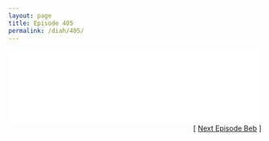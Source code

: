 ```yaml
---
layout: page
title: Episode 405
permalink: /diah/405/
---
```


<iframe allowfullscreen="true" frameborder="0" style="width:100%;" marginheight="0" marginwidth="0" mozallowfullscreen="true" scrolling="NO" src="//gdriveplayer.us/embed2.php?link=wKOxZOzj5OFddHymZz1PbQzWOsFo3BHCm5X3762qz2Lv0GrPLV%252F1sq7SaCtnKuJkxRwAKnbhb7SMZbSgoLfeYMTD4icTVFinCf0K%252FuJKZt%252FcHPNwVjEFpfjGj5yvQ0HdxbVD0hgMWw0242r57aJNE85jVdNyfDYP%252Bh4C6hGXX57hU8RYeMe0LZVeV2m%252B685rO5tnWpcdqf%252BFltzk6Rt2AA&amp;no_adult=yes" webkitallowfullscreen="true"></iframe>

<div align="right">[ <a href="/diah/406/">Next Episode Beb</a> ]</div>

